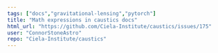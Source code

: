 ```yaml
---
tags: ["docs","gravitational-lensing","pytorch"]
title: "Math expressions in caustics docs"
html_url: "https://github.com/Ciela-Institute/caustics/issues/175"
user: "ConnorStoneAstro"
repo: "Ciela-Institute/caustics"
---
```


